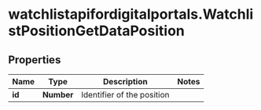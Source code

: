 # watchlistapifordigitalportals.WatchlistPositionGetDataPosition

## Properties

Name | Type | Description | Notes
------------ | ------------- | ------------- | -------------
**id** | **Number** | Identifier of the position | 


